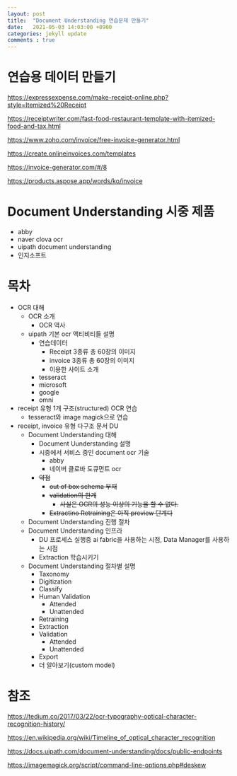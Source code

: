 ```yaml
---
layout: post
title:  "Document Understanding 연습문제 만들기"
date:   2021-05-03 14:03:00 +0900
categories: jekyll update
comments : true
---
```


# 연습용 데이터 만들기

https://expressexpense.com/make-receipt-online.php?style=Itemized%20Receipt

https://receiptwriter.com/fast-food-restaurant-template-with-itemized-food-and-tax.html

https://www.zoho.com/invoice/free-invoice-generator.html

https://create.onlineinvoices.com/templates

https://invoice-generator.com/#/8

https://products.aspose.app/words/ko/invoice

# Document Understanding 시중 제품

- abby
- naver clova ocr
- uipath document understanding
- 인지소프트

# 목차

- OCR 대해
  - OCR 소개
    - OCR 역사
  - uipath 기본 ocr 액티비티들 설명
    - 연습데이터
      - Receipt 3종류 총 60장의 이미지
      - invoice 3종류 총 60장의 이미지
      - 이용한 사이트 소개
    - tesseract
    - microsoft
    - google
    - omni
- receipt 유형 1개 구조(structured) OCR 연습
  - tesseract와 image magick으로 연습
- receipt, invoice 유형 다구조 문서 DU
  - Document Understanding 대해
    - Document Uunderstanding 설명
    - 시중에서 서비스 중인 document ocr 기술
      - abby
      - 네이버 클로바 도큐먼트 ocr
    - ~~약점~~
      - ~~out of box schema 부재~~
      - ~~validation의 한계~~
        - ~~사실은 OCR의 성능 이상의 기능을 할 수 없다.~~
      - ~~Extractino Retraining은 아직 preview 단계다~~
  - Document Understanding 진행 절차
  - Document Understanding 인프라
    - DU 프로세스 실행중 ai fabric을 사용하는 시점, Data Manager를 사용하는 시점
    - Extraction 학습시키기
  - Document Understanding 절차별 설명
    - Taxonomy
    - Digitization
    - Classify
    - Human Validation
      - Attended
      - Unattended
    - Retraining
    - Extraction
    - Validation
      - Attended
      - Unattended
    - Export
    - 더 알아보기(custom model)

# 참조

https://tedium.co/2017/03/22/ocr-typography-optical-character-recognition-history/

https://en.wikipedia.org/wiki/Timeline_of_optical_character_recognition

https://docs.uipath.com/document-understanding/docs/public-endpoints

https://imagemagick.org/script/command-line-options.php#deskew
